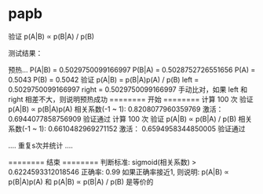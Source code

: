 # papb
验证 p(A|B) ∝ p(B|A) / p(B)

测试结果：

预热...
P(A|B) = 0.5029750099166997
P(B|A) = 0.5028752726551656
P(A) = 0.5043
P(B) = 0.5042
验证 p(A|B) = p(B|A)p(A) / p(B)
left = 0.5029750099166997
right = 0.5029750099166997
手动比对，如果 left 和 right 相差不大，则说明预热成功
======== 开始 ========
计算 100 次
验证 p(A|B) ∝ p(B|A)p(A)
相关系数(-1 ~ 1): 0.8208077960359769
激活： 0.6944077858756909
验证通过
计算 100 次
验证 p(A|B) ∝ p(B|A) / p(B)
相关系数(-1 ~ 1): 0.6610482969271152
激活： 0.6594958344850005
验证通过

....
重复s次并统计
....

======== 结束 ========
判断标准: sigmoid(相关系数) >  0.6224593312018546
正确率: 0.99
如果正确率接近1, 则说明: p(A|B) ∝ p(B|A)p(A) 和 p(A|B) ∝ p(B|A) / p(B) 是等价的
